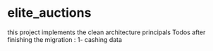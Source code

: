 # elite_auctions

this project implements the clean architecture principals
Todos after finishing the migration :
1- cashing data